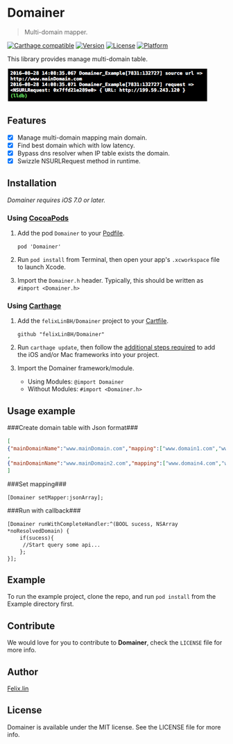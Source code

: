 # Domainer

> Multi-domain mapper.

[![Carthage compatible](https://img.shields.io/badge/Carthage-compatible-4BC51D.svg?style=flat)](https://github.com/Carthage/Carthage)
[![Version](https://img.shields.io/cocoapods/v/Domainer.svg?style=flat)](http://cocoapods.org/pods/Domainer)
[![License](https://img.shields.io/cocoapods/l/Domainer.svg?style=flat)](http://cocoapods.org/pods/Domainer)
[![Platform](https://img.shields.io/cocoapods/p/Domainer.svg?style=flat)](http://cocoapods.org/pods/Domainer)

This library provides manage multi-domain table.

![Editor preferences pane](https://github.com/FelixLinBH/Domainer/blob/master/ScreenShot.png?raw=true)

## Features

- [x] Manage multi-domain mapping main domain.  
- [x] Find best domain which with low latency.
- [x] Bypass dns resolver when IP table exists the domain.
- [x] Swizzle NSURLRequest method in runtime.

## Installation

*Domainer requires iOS 7.0 or later.*

### Using [CocoaPods](http://cocoapods.org)

1.  Add the pod `Domainer` to your [Podfile](http://guides.cocoapods.org/using/the-podfile.html).

        pod 'Domainer'

2.  Run `pod install` from Terminal, then open your app's `.xcworkspace` file to launch Xcode.
3.  Import the `Domainer.h` header. Typically, this should be written as `#import <Domainer.h>`

### Using [Carthage](https://github.com/Carthage/Carthage)

1.  Add the `felixLinBH/Domainer` project to your [Cartfile](https://github.com/Carthage/Carthage/blob/master/Documentation/Artifacts.md#cartfile).

        github "felixLinBH/Domainer"

2.  Run `carthage update`, then follow the [additional steps required](https://github.com/Carthage/Carthage#adding-frameworks-to-an-application) to add the iOS and/or Mac frameworks into your project.
3.  Import the Domainer framework/module.
    *  Using Modules: `@import Domainer `
    *  Without Modules: `#import <Domainer.h>`  

## Usage example

###Create domain table with Json format###

```json
[
{"mainDomainName":"www.mainDomain.com","mapping":["www.domain1.com","www.domain2.com","www.domain3.com"]}
,
{"mainDomainName":"www.mainDomain2.com","mapping":["www.domain4.com","www.domain5.com","www.domain6.com"]}
]
```

###Set mapping###
```
[Domainer setMapper:jsonArray];
```

###Run with callback###
```
[Domainer runWithCompleteHandler:^(BOOL sucess, NSArray *noResolvedDomain) {
	if(sucess){
	 //Start query some api...
	};
}];
```
## Example

To run the example project, clone the repo, and run `pod install` from the Example directory first.

## Contribute

We would love for you to contribute to **Domainer**, check the ``LICENSE`` file for more info.

## Author

[Felix.lin](mailto:fly_81211@hotmail.com)

## License

Domainer is available under the MIT license. See the LICENSE file for more info.